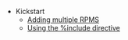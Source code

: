 * Kickstart
  * [Adding multiple RPMS](adding-multiple-rpms)
  * [Using the %include directive](include-directive)